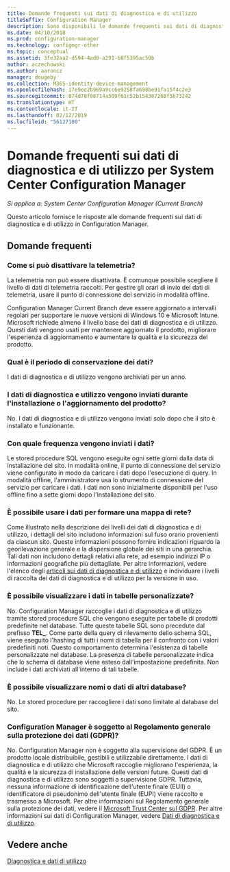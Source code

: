 ```yaml
---
title: Domande frequenti sui dati di diagnostica e di utilizzo
titleSuffix: Configuration Manager
description: Sono disponibili le domande frequenti sui dati di diagnostica e di utilizzo per System Center Configuration Manager.
ms.date: 04/10/2018
ms.prod: configuration-manager
ms.technology: configmgr-other
ms.topic: conceptual
ms.assetid: 3fe32aa2-d594-4ad0-a291-b8f5395ac50b
author: aczechowski
ms.author: aaroncz
manager: dougeby
ms.collection: M365-identity-device-management
ms.openlocfilehash: 17e9ee2b969a9cc6e9258fa698be91fa15f4c2e3
ms.sourcegitcommit: 874d78f08714a509f61c52b154387268f5b73242
ms.translationtype: HT
ms.contentlocale: it-IT
ms.lasthandoff: 02/12/2019
ms.locfileid: "56127100"
---
```

# <a name="frequently-asked-questions-about-diagnostics-and-usage-data-for-system-center-configuration-manager"></a>Domande frequenti sui dati di diagnostica e di utilizzo per System Center Configuration Manager

*Si applica a: System Center Configuration Manager (Current Branch)*

Questo articolo fornisce le risposte alle domande frequenti sui dati di diagnostica e di utilizzo in Configuration Manager.

## <a name="faqs"></a>Domande frequenti

###  <a name="bkmk_off"></a> Come si può disattivare la telemetria?  
La telemetria non può essere disattivata. È comunque possibile scegliere il livello di dati di telemetria raccolti. Per gestire gli orari di invio dei dati di telemetria, usare il punto di connessione del servizio in modalità offline.

Configuration Manager Current Branch deve essere aggiornato a intervalli regolari per supportare le nuove versioni di Windows 10 e Microsoft Intune. Microsoft richiede almeno il livello base dei dati di diagnostica e di utilizzo. Questi dati vengono usati per mantenere aggiornato il prodotto, migliorare l'esperienza di aggiornamento e aumentare la qualità e la sicurezza del prodotto.

###  <a name="bkmk_retention"></a> Qual è il periodo di conservazione dei dati?  
 I dati di diagnostica e di utilizzo vengono archiviati per un anno.  

###  <a name="bkmk_update"></a> I dati di diagnostica e utilizzo vengono inviati durante l'installazione o l'aggiornamento del prodotto?  
 No. I dati di diagnostica e di utilizzo vengono inviati solo dopo che il sito è installato e funzionante.  

###  <a name="bkmk_frequency"></a> Con quale frequenza vengono inviati i dati?  
 Le stored procedure SQL vengono eseguite ogni sette giorni dalla data di installazione del sito. In modalità online, il punto di connessione del servizio viene configurato in modo da caricare i dati dopo l'esecuzione di query. In modalità offline, l'amministratore usa lo strumento di connessione del servizio per caricare i dati. I dati non sono inizialmente disponibili per l'uso offline fino a sette giorni dopo l'installazione del sito.  

###  <a name="bkmk_network"></a> È possibile usare i dati per formare una mappa di rete?  
 Come illustrato nella descrizione dei livelli dei dati di diagnostica e di utilizzo, i dettagli del sito includono informazioni sul fuso orario provenienti da ciascun sito. Queste informazioni possono fornire indicazioni riguardo la georilevazione generale e la dispersione globale dei siti in una gerarchia. Tali dati non includono dettagli relativi alla rete, ad esempio indirizzi IP o informazioni geografiche più dettagliate. Per altre informazioni, vedere l'elenco degli [articoli sui dati di diagnostica e di utilizzo](/sccm/core/plan-design/diagnostics/diagnostics-and-usage-data#articles) e individuare i livelli di raccolta dei dati di diagnostica e di utilizzo per la versione in uso.


###  <a name="bkmk_tables"></a> È possibile visualizzare i dati in tabelle personalizzate?  
 No. Configuration Manager raccoglie i dati di diagnostica e di utilizzo tramite stored procedure SQL che vengono eseguite per tabelle di prodotti predefinite nel database. Tutte queste tabelle SQL sono precedute dal prefisso **TEL_**. Come parte della query di rilevamento dello schema SQL, viene eseguito l'hashing di tutti i nomi di tabella per il confronto con i valori predefiniti noti. Questo comportamento determina l'esistenza di tabelle personalizzate nel database. La presenza di tabelle personalizzate indica che lo schema di database viene esteso dall'impostazione predefinita. Non include i dati archiviati all'interno di tali tabelle.  

###  <a name="bkmk_databases"></a> È possibile visualizzare nomi o dati di altri database? 
 No. Le stored procedure per raccogliere i dati sono limitate al database del sito.  

### <a name="bkmk_gdpr"></a> Configuration Manager è soggetto al Regolamento generale sulla protezione dei dati (GDPR)?
 No. Configuration Manager non è soggetto alla supervisione del GDPR. È un prodotto locale distribuibile, gestibili e utilizzabile direttamente. I dati di diagnostica e di utilizzo che Microsoft raccoglie migliorano l'esperienza, la qualità e la sicurezza di installazione delle versioni future. Questi dati di diagnostica e di utilizzo sono soggetti a supervisione GDPR. Tuttavia, nessuna informazione di identificazione dell'utente finale (EUII) o identificatore di pseudonimo dell'utente finale (EUPI) viene raccolto e trasmesso a Microsoft. Per altre informazioni sul Regolamento generale sulla protezione dei dati, vedere il [Microsoft Trust Center sul GDPR](https://microsoft.com/gdpr). Per altre informazioni sui dati di Configuration Manager, vedere [Dati di diagnostica e di utilizzo](/sccm/core/plan-design/diagnostics/diagnostics-and-usage-data).


## <a name="see-also"></a>Vedere anche  
 [Diagnostica e dati di utilizzo](/sccm/core/plan-design/diagnostics/diagnostics-and-usage-data)
